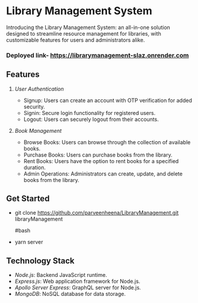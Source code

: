 # Library Management System

Introducing the Library Management System: an all-in-one solution designed to streamline resource management for libraries, with customizable features for users and administrators alike.

### Deployed link- https://librarymanagement-slaz.onrender.com

## Features

1. *User Authentication*
   - Signup: Users can create an account with OTP verification for added security.
   - Signin: Secure login functionality for registered users.
   - Logout: Users can securely logout from their accounts.

2. *Book Management*
   - Browse Books: Users can browse through the collection of available books.
   - Purchase Books: Users can purchase books from the library.
   - Rent Books: Users have the option to rent books for a specified duration.
   - Admin Operations: Administrators can create, update, and delete books from the library.



## Get Started
  - git clone https://github.com/parveenheena/LibraryManagement.git libraryManagement

    #bash
  - yarn server

## Technology Stack

- *Node.js*: Backend JavaScript runtime.
- *Express.js*: Web application framework for Node.js.
- *Apollo Server Express*: GraphQL server for Node.js.
- *MongoDB*: NoSQL database for data storage.
